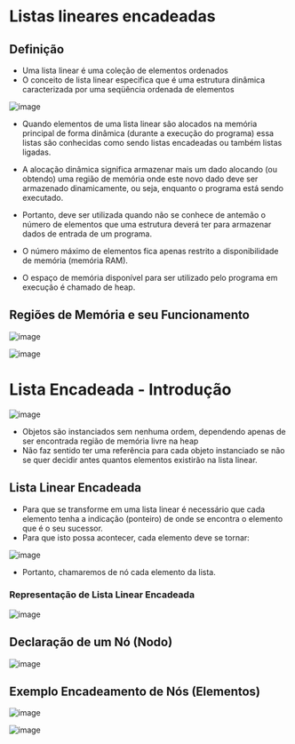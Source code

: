 # Listas lineares encadeadas

## Definição

- Uma lista linear é uma coleção de elementos ordenados
- O conceito de lista linear especifica que é uma estrutura dinâmica caracterizada por uma seqüência ordenada de elementos

![image](https://user-images.githubusercontent.com/62342894/166259287-f6013906-224b-4bda-8673-06e6d75394f1.png)

- Quando elementos de uma lista linear são alocados na memória principal de forma dinâmica (durante a execução do programa) essa listas são conhecidas como sendo listas encadeadas ou também listas ligadas.

- A alocação dinâmica significa armazenar mais um dado alocando (ou obtendo) uma região de memória onde este novo dado deve ser armazenado dinamicamente, ou seja, enquanto o programa está sendo executado.
- Portanto, deve ser utilizada quando não se conhece de antemão o número de elementos que uma estrutura deverá ter para armazenar dados de entrada de um programa.
- O número máximo de elementos fica apenas restrito a disponibilidade de memória (memória RAM).
- O espaço de memória disponível para ser utilizado pelo programa em execução é chamado de heap.

## Regiões de Memória e seu Funcionamento

![image](https://user-images.githubusercontent.com/62342894/166259580-950ed172-30c9-4f3e-aa1f-53b00766a46b.png)

![image](https://user-images.githubusercontent.com/62342894/166259625-41c2974b-8aa3-42cc-b8da-f504fc72a6ab.png)

# Lista Encadeada - Introdução

![image](https://user-images.githubusercontent.com/62342894/166259915-c802bc5a-caec-48b1-9165-00a308401f41.png)

- Objetos são instanciados sem nenhuma ordem, dependendo apenas de ser encontrada região de memória livre na heap
- Não faz sentido ter uma referência para cada objeto instanciado se não se quer decidir antes quantos elementos existirão na lista linear.

## Lista Linear Encadeada

- Para que se transforme em uma lista linear é necessário que cada elemento tenha a indicação (ponteiro) de onde se encontra o elemento que é o seu sucessor.
- Para que isto possa acontecer, cada elemento deve se tornar:

![image](https://user-images.githubusercontent.com/62342894/166260031-8c2bfd3e-5824-490d-bb2a-7f18412fd8dd.png)

- Portanto, chamaremos de nó cada elemento da lista.

### Representação de Lista Linear Encadeada

![image](https://user-images.githubusercontent.com/62342894/166260081-f1ac5155-f8ac-450c-8959-f14a99f92c4c.png)

## Declaração de um Nó (Nodo)

![image](https://user-images.githubusercontent.com/62342894/166260196-c087701b-a31c-4bec-95f3-9253a6da8ee3.png)

## Exemplo Encadeamento de Nós (Elementos)

![image](https://user-images.githubusercontent.com/62342894/166260252-c19eec24-3dd6-4f75-920c-0b1af188ea53.png)

![image](https://user-images.githubusercontent.com/62342894/166260277-bad9a4b1-68ed-4ade-bb17-299b57ca342b.png)




